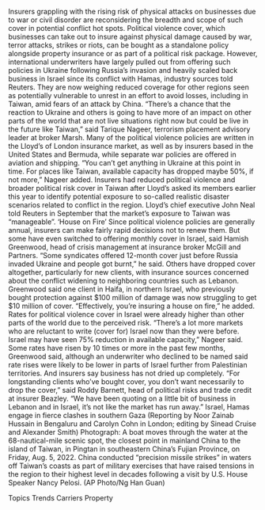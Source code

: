 Insurers grappling with the rising risk of physical attacks on businesses due to war or civil disorder are reconsidering the breadth and scope of such cover in potential conflict hot spots.
Political violence cover, which businesses can take out to insure against physical damage caused by war, terror attacks, strikes or riots, can be bought as a standalone policy alongside property insurance or as part of a political risk package.
However, international underwriters have largely pulled out from offering such policies in Ukraine following Russia’s invasion and heavily scaled back business in Israel since its conflict with Hamas, industry sources told Reuters.
They are now weighing reduced coverage for other regions seen as potentially vulnerable to unrest in an effort to avoid losses, including in Taiwan, amid fears of an attack by China.
“There’s a chance that the reaction to Ukraine and others is going to have more of an impact on other parts of the world that are not live situations right now but could be live in the future like Taiwan,” said Tarique Nageer, terrorism placement advisory leader at broker Marsh.
Many of the political violence policies are written in the Lloyd’s of London insurance market, as well as by insurers based in the United States and Bermuda, while separate war policies are offered in aviation and shipping.
“You can’t get anything in Ukraine at this point in time. For places like Taiwan, available capacity has dropped maybe 50%, if not more,” Nageer added.
Insurers had reduced political violence and broader political risk cover in Taiwan after Lloyd’s asked its members earlier this year to identify potential exposure to so-called realistic disaster scenarios related to conflict in the region.
Lloyd’s chief executive John Neal told Reuters in September that the market’s exposure to Taiwan was “manageable”.
‘House on Fire’
Since political violence policies are generally annual, insurers can make fairly rapid decisions not to renew them.
But some have even switched to offering monthly cover in Israel, said Hamish Greenwood, head of crisis management at insurance broker McGill and Partners.
“Some syndicates offered 12-month cover just before Russia invaded Ukraine and people got burnt,” he said.
Others have dropped cover altogether, particularly for new clients, with insurance sources concerned about the conflict widening to neighboring countries such as Lebanon.
Greenwood said one client in Haifa, in northern Israel, who previously bought protection against $100 million of damage was now struggling to get $10 million of cover.
“Effectively, you’re insuring a house on fire,” he added.
Rates for political violence cover in Israel were already higher than other parts of the world due to the perceived risk.
“There’s a lot more markets who are reluctant to write (cover for) Israel now than they were before. Israel may have seen 75% reduction in available capacity,” Nageer said.
Some rates have risen by 10 times or more in the past few months, Greenwood said, although an underwriter who declined to be named said rate rises were likely to be lower in parts of Israel further from Palestinian territories.
And insurers say business has not dried up completely.
“For longstanding clients who’ve bought cover, you don’t want necessarily to drop the cover,” said Roddy Barnett, head of political risks and trade credit at insurer Beazley.
“We have been quoting on a little bit of business in Lebanon and in Israel, it’s not like the market has run away.”
Israel, Hamas engage in fierce clashes in southern Gaza
(Reporting by Noor Zainab Hussain in Bengaluru and Carolyn Cohn in London; editing by Sinead Cruise and Alexander Smith)
Photograph: A boat moves through the water at the 68-nautical-mile scenic spot, the closest point in mainland China to the island of Taiwan, in Pingtan in southeastern China’s Fujian Province, on Friday, Aug. 5, 2022. China conducted “precision missile strikes” in waters off Taiwan’s coasts as part of military exercises that have raised tensions in the region to their highest level in decades following a visit by U.S. House Speaker Nancy Pelosi. (AP Photo/Ng Han Guan)

Topics
Trends
Carriers
Property
